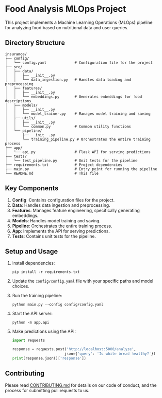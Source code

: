 # Food Analysis MLOps Project

This project implements a Machine Learning Operations (MLOps) pipeline for analyzing food based on nutritional data and user queries.

## Directory Structure

```
insurance/
├── config/
│   └── config.yaml             # Configuration file for the project
├── src/
│   ├── data/
│   │   ├── __init__.py
│   │   └── data_ingestion.py   # Handles data loading and preprocessing
│   ├── features/
│   │   ├── __init__.py
│   │   └── embeddings.py       # Generates embeddings for food descriptions
│   ├── models/
│   │   ├── __init__.py
│   │   └── model_trainer.py    # Manages model training and saving
│   ├── utils/
│   │   ├── __init__.py
│   │   └── common.py           # Common utility functions
│   └── pipeline/
│       ├── __init__.py
│       └── training_pipeline.py # Orchestrates the entire training process
├── app/
│   └── api.py                  # Flask API for serving predictions
├── tests/
│   └── test_pipeline.py        # Unit tests for the pipeline
├── requirements.txt            # Project dependencies
├── main.py                     # Entry point for running the pipeline
└── README.md                   # This file
```

## Key Components

1. **Config**: Contains configuration files for the project.
2. **Data**: Handles data ingestion and preprocessing.
3. **Features**: Manages feature engineering, specifically generating embeddings.
4. **Models**: Handles model training and saving.
5. **Pipeline**: Orchestrates the entire training process.
6. **App**: Implements the API for serving predictions.
7. **Tests**: Contains unit tests for the pipeline.

## Setup and Usage

1. Install dependencies:
   ```
   pip install -r requirements.txt
   ```

2. Update the `config/config.yaml` file with your specific paths and model choices.

3. Run the training pipeline:
   ```
   python main.py --config config/config.yaml
   ```

4. Start the API server:
   ```
   python -m app.api
   ```

5. Make predictions using the API:
   ```python
   import requests

   response = requests.post('http://localhost:5000/analyze', 
                           json={'query': 'Is white bread healthy?'})
   print(response.json()['response'])
   ```

## Contributing

Please read [CONTRIBUTING.md](CONTRIBUTING.md) for details on our code of conduct, and the process for submitting pull requests to us.


